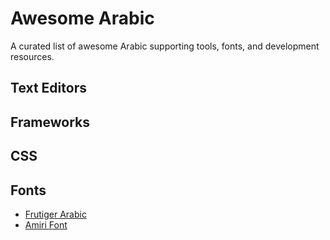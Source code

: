 # Awesome Arabic
A curated list of awesome Arabic supporting tools, fonts, and development resources.

## Text Editors
## Frameworks
## CSS
## Fonts
* [Frutiger Arabic](http://www.linotype.com/270925/frutigerarabic-family.html)
* [Amiri Font](http://www.amirifont.org)
